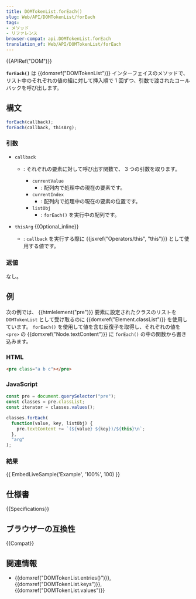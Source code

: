 ```yaml
---
title: DOMTokenList.forEach()
slug: Web/API/DOMTokenList/forEach
tags:
- メソッド
- リファレンス
browser-compat: api.DOMTokenList.forEach
translation_of: Web/API/DOMTokenList/forEach
---
```

{{APIRef("DOM")}}

**`forEach()`** は {{domxref("DOMTokenList")}} インターフェイスのメソッドで、リスト中のそれぞれの値の組に対して挿入順で 1 回ずつ、引数で渡されたコールバックを呼び出します。

## 構文

```js
forEach(callback);
forEach(callback, thisArg);
```

### 引数

- `callback`

  - : それぞれの要素に対して呼び出す関数で、 3 つの引数を取ります。

    - `currentValue`
      - : 配列内で処理中の現在の要素です。
    - `currentIndex`
      - : 配列内で処理中の現在の要素の位置です。
    - `listObj`
      - : `forEach()` を実行中の配列です。

- `thisArg` {{Optional_inline}}
  - : `callback` を実行する際に {{jsxref("Operators/this", "this")}} として使用する値です。

### 返値

なし。

## 例

次の例では、 {{htmlelement("pre")}} 要素に設定されたクラスのリストを `DOMTokenList` として受け取るのに {{domxref("Element.classList")}} を使用しています。 `forEach()` を使用して値を含む反復子を取得し、それぞれの値を `<pre>` の {{domxref("Node.textContent")}} に `forEach()` の中の関数から書き込みます。

### HTML

```html
<pre class="a b c"></pre>
```

### JavaScript

```js
const pre = document.querySelector("pre");
const classes = pre.classList;
const iterator = classes.values();

classes.forEach(
  function(value, key, listObj) {
    pre.textContent += `(${value} ${key})/${this}\n`;
  },
  "arg"
);
```

### 結果

{{ EmbedLiveSample('Example', '100%', 100) }}

## 仕様書

{{Specifications}}

## ブラウザーの互換性

{{Compat}}

## 関連情報

- {{domxref("DOMTokenList.entries()")}}, {{domxref("DOMTokenList.keys")}}, {{domxref("DOMTokenList.values")}}
